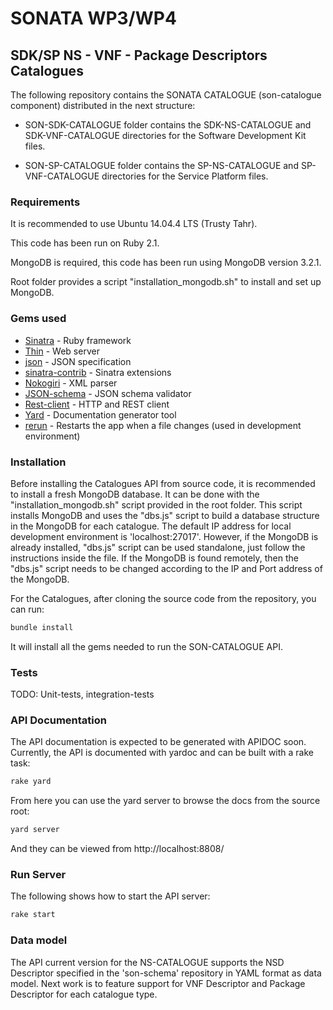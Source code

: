 # SONATA WP3/WP4

## SDK/SP NS - VNF - Package Descriptors Catalogues

The following repository contains the SONATA CATALOGUE (son-catalogue component) distributed in the next structure:

* SON-SDK-CATALOGUE folder contains the SDK-NS-CATALOGUE and SDK-VNF-CATALOGUE directories for the Software Development Kit files.

* SON-SP-CATALOGUE folder contains the SP-NS-CATALOGUE and SP-VNF-CATALOGUE directories for the Service Platform files.

### Requirements

It is recommended to use Ubuntu 14.04.4 LTS (Trusty Tahr).

This code has been run on Ruby 2.1.

MongoDB is required, this code has been run using MongoDB version 3.2.1.

Root folder provides a script "installation_mongodb.sh" to install and set up MongoDB.

### Gems used

* [Sinatra](http://www.sinatrarb.com/) - Ruby framework
* [Thin](https://github.com/macournoyer/thin/) - Web server
* [json](https://github.com/flori/json) - JSON specification
* [sinatra-contrib](https://github.com/sinatra/sinatra-contrib) - Sinatra extensions
* [Nokogiri](https://github.com/sparklemotion/nokogiri) - XML parser
* [JSON-schema](https://github.com/ruby-json-schema/json-schema) - JSON schema validator
* [Rest-client](https://github.com/rest-client/rest-client) - HTTP and REST client
* [Yard](https://github.com/lsegal/yard) - Documentation generator tool
* [rerun](https://github.com/alexch/rerun) - Restarts the app when a file changes (used in development environment)

### Installation

Before installing the Catalogues API from source code, it is recommended to install a fresh MongoDB database. It can be done
with the "installation_mongodb.sh" script provided in the root folder. This script installs MongoDB and uses the "dbs.js" script
to build a database structure in the MongoDB for each catalogue. The default IP address for local development environment is
'localhost:27017'. However, if the MongoDB is already installed, "dbs.js" script can be used standalone, just follow the
instructions inside the file. If the MongoDB is found remotely, then the "dbs.js" script needs to be changed according to
the IP and Port address of the MongoDB.

For the Catalogues, after cloning the source code from the repository, you can run:

```sh
bundle install
```

It will install all the gems needed to run the SON-CATALOGUE API.

### Tests

TODO: Unit-tests, integration-tests

### API Documentation

The API documentation is expected to be generated with APIDOC soon.
Currently, the API is documented with yardoc and can be built with a rake task:

```sh
rake yard
```

From here you can use the yard server to browse the docs from the source root:

```sh
yard server
```

And they can be viewed from http://localhost:8808/

### Run Server

The following shows how to start the API server:

```sh
rake start
```

### Data model

The API current version for the NS-CATALOGUE supports the NSD Descriptor specified in the 'son-schema' repository in YAML format as data model.
Next work is to feature support for VNF Descriptor and Package Descriptor for each catalogue type.
